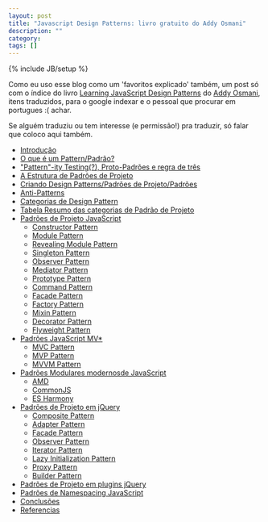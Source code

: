 ```yaml
---
layout: post
title: "Javascript Design Patterns: livro gratuito do Addy Osmani"
description: ""
category: 
tags: []
---
```

{% include JB/setup %}

Como eu uso esse blog como um 'favoritos explicado' também, um post só com o índice do livro [Learning JavaScript Design Patterns](http://addyosmani.com/resources/essentialjsdesignpatterns/book/) do [Addy Osmani](http://addyosmani.com/), itens traduzidos, para o google indexar e o pessoal que procurar em portugues :( achar.


Se alguém traduziu ou tem interesse (e permissão!) pra traduzir, só falar que coloco aqui também.


<ul>
  <li><a href="http://addyosmani.com/resources/essentialjsdesignpatterns/book/#introduction">Introdução</a></li>
  <li><a href="http://addyosmani.com/resources/essentialjsdesignpatterns/book/#whatisapattern">O que é um Pattern/Padrão?</a></li>
  <li><a href="http://addyosmani.com/resources/essentialjsdesignpatterns/book/#patternity">"Pattern"-ity Testing(?), Proto-Padrões e regra de três</a></li>
  <li><a href="http://addyosmani.com/resources/essentialjsdesignpatterns/book/#designpatternstructure">A Estrutura de Padrões de Projeto</a></li>
  <li><a href="http://addyosmani.com/resources/essentialjsdesignpatterns/book/#writingdesignpatterns">Criando Design Patterns/Padrões de Projeto/Padrões </a></li>
  <li><a href="http://addyosmani.com/resources/essentialjsdesignpatterns/book/#antipatterns">Anti-Patterns</a></li>
  <li><a href="http://addyosmani.com/resources/essentialjsdesignpatterns/book/#categoriesofdesignpatterns">Categorias de Design Pattern</a></li>
  <li><a href="http://addyosmani.com/resources/essentialjsdesignpatterns/book/#summarytabledesignpatterns">Tabela Resumo das categorias de Padrão de Projeto</a></li>
  <li>
    <a href="http://addyosmani.com/resources/essentialjsdesignpatterns/book/#designpatternsjavascript">Padrões de Projeto JavaScript </a>
    <ul>
      <li><a href="http://addyosmani.com/resources/essentialjsdesignpatterns/book/#constructorpatternjavascript">Constructor Pattern</a></li>
      <li><a href="http://addyosmani.com/resources/essentialjsdesignpatterns/book/#modulepatternjavascript">Module Pattern</a></li>
      <li><a href="http://addyosmani.com/resources/essentialjsdesignpatterns/book/#revealingmodulepatternjavascript">Revealing Module Pattern</a></li>
      <li><a href="http://addyosmani.com/resources/essentialjsdesignpatterns/book/#singletonpatternjavascript">Singleton Pattern</a></li>
      <li><a href="http://addyosmani.com/resources/essentialjsdesignpatterns/book/#observerpatternjavascript">Observer Pattern</a></li>
      <li><a href="http://addyosmani.com/resources/essentialjsdesignpatterns/book/#mediatorpatternjavascript">Mediator Pattern</a></li>
      <li><a href="http://addyosmani.com/resources/essentialjsdesignpatterns/book/#prototypepatternjavascript">Prototype Pattern</a></li>
      <li><a href="http://addyosmani.com/resources/essentialjsdesignpatterns/book/#commandpatternjavascript">Command Pattern</a></li>
      <li><a href="http://addyosmani.com/resources/essentialjsdesignpatterns/book/#facadepatternjavascript">Facade Pattern</a></li>
      <li><a href="http://addyosmani.com/resources/essentialjsdesignpatterns/book/#factorypatternjavascript">Factory Pattern</a></li>
      <li><a href="http://addyosmani.com/resources/essentialjsdesignpatterns/book/#mixinpatternjavascript">Mixin Pattern</a> </li>
      <li><a href="http://addyosmani.com/resources/essentialjsdesignpatterns/book/#decoratorpatternjavascript">Decorator Pattern</a></li>
      <li><a href="http://addyosmani.com/resources/essentialjsdesignpatterns/book/#detailflyweight">Flyweight Pattern</a> </li>
    </ul>
  </li>
  <li>
    <a href="http://addyosmani.com/resources/essentialjsdesignpatterns/book/#detailmvcmvp">Padrões JavaScript MV* </a>
    <ul>
      <li><a href="http://addyosmani.com/resources/essentialjsdesignpatterns/book/#detailmvc">MVC Pattern</a></li>
      <li><a href="http://addyosmani.com/resources/essentialjsdesignpatterns/book/#detailmvp">MVP Pattern</a></li>
      <li><a href="http://addyosmani.com/resources/essentialjsdesignpatterns/book/#detailmvvm">MVVM Pattern</a></li>
    </ul>
  </li>
  <li>
    <a href="http://addyosmani.com/resources/essentialjsdesignpatterns/book/#modularjavascript">Padrões Modulares modernosde JavaScript</a>
    <ul>
      <li><a href="http://addyosmani.com/resources/essentialjsdesignpatterns/book/#detailamd">AMD</a></li>
      <li><a href="http://addyosmani.com/resources/essentialjsdesignpatterns/book/#detailcommonjs">CommonJS</a></li>
      <li><a href="http://addyosmani.com/resources/essentialjsdesignpatterns/book/#detailharmony">ES Harmony</a></li>
    </ul>
  </li>
  <li>
    <a href="http://addyosmani.com/resources/essentialjsdesignpatterns/book/#designpatternsjquery">Padrões de Projeto em jQuery</a>
    <ul>
      <li><a href="http://addyosmani.com/resources/essentialjsdesignpatterns/book/#compositepatternjquery">Composite Pattern</a></li>
      <li><a href="http://addyosmani.com/resources/essentialjsdesignpatterns/book/#wrapperpatternjquery">Adapter Pattern</a></li>
      <li><a href="http://addyosmani.com/resources/essentialjsdesignpatterns/book/#facadepatternjquery">Facade Pattern</a></li>
      <li><a href="http://addyosmani.com/resources/essentialjsdesignpatterns/book/#observerpatternjquery">Observer Pattern</a></li>
      <li><a href="http://addyosmani.com/resources/essentialjsdesignpatterns/book/#iteratorpatternjquery">Iterator Pattern</a></li>
      <li><a href="http://addyosmani.com/resources/essentialjsdesignpatterns/book/#lazyinitialisationjquery">Lazy Initialization Pattern</a></li>
      <li><a href="http://addyosmani.com/resources/essentialjsdesignpatterns/book/#proxypatternjquery">Proxy Pattern</a></li>
      <li><a href="http://addyosmani.com/resources/essentialjsdesignpatterns/book/#builderpatternjquery">Builder Pattern</a></li>
    </ul>
  </li>
  <li><a href="http://addyosmani.com/resources/essentialjsdesignpatterns/book/#jquerypluginpatterns">Padrões de Projeto em plugins jQuery</a></li>
  <li><a href="http://addyosmani.com/resources/essentialjsdesignpatterns/book/#detailnamespacing">Padrões de Namespacing JavaScript</a></li>
  <li><a href="http://addyosmani.com/resources/essentialjsdesignpatterns/book/#conclusions">Conclusões</a></li>
  <li><a href="http://addyosmani.com/resources/essentialjsdesignpatterns/book/#references">Referencias</a></li>
</ul>


